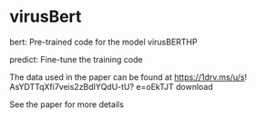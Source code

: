 # virusBert
bert: Pre-trained code for the model virusBERTHP

predict: Fine-tune the training code

The data used in the paper can be found at https://1drv.ms/u/s! AsYDTTqXfi7veis2zBdIYQdU-tU? e=oEkTJT download

See the paper for more details
